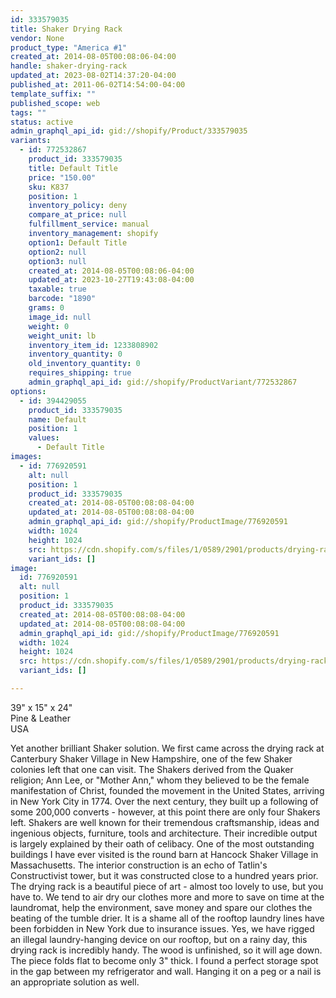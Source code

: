 ```yaml
---
id: 333579035
title: Shaker Drying Rack
vendor: None
product_type: "America #1"
created_at: 2014-08-05T00:08:06-04:00
handle: shaker-drying-rack
updated_at: 2023-08-02T14:37:20-04:00
published_at: 2011-06-02T14:54:00-04:00
template_suffix: ""
published_scope: web
tags: ""
status: active
admin_graphql_api_id: gid://shopify/Product/333579035
variants:
  - id: 772532867
    product_id: 333579035
    title: Default Title
    price: "150.00"
    sku: K837
    position: 1
    inventory_policy: deny
    compare_at_price: null
    fulfillment_service: manual
    inventory_management: shopify
    option1: Default Title
    option2: null
    option3: null
    created_at: 2014-08-05T00:08:06-04:00
    updated_at: 2023-10-27T19:43:08-04:00
    taxable: true
    barcode: "1890"
    grams: 0
    image_id: null
    weight: 0
    weight_unit: lb
    inventory_item_id: 1233808902
    inventory_quantity: 0
    old_inventory_quantity: 0
    requires_shipping: true
    admin_graphql_api_id: gid://shopify/ProductVariant/772532867
options:
  - id: 394429055
    product_id: 333579035
    name: Default
    position: 1
    values:
      - Default Title
images:
  - id: 776920591
    alt: null
    position: 1
    product_id: 333579035
    created_at: 2014-08-05T00:08:08-04:00
    updated_at: 2014-08-05T00:08:08-04:00
    admin_graphql_api_id: gid://shopify/ProductImage/776920591
    width: 1024
    height: 1024
    src: https://cdn.shopify.com/s/files/1/0589/2901/products/drying-rack.jpeg?v=1407211688
    variant_ids: []
image:
  id: 776920591
  alt: null
  position: 1
  product_id: 333579035
  created_at: 2014-08-05T00:08:08-04:00
  updated_at: 2014-08-05T00:08:08-04:00
  admin_graphql_api_id: gid://shopify/ProductImage/776920591
  width: 1024
  height: 1024
  src: https://cdn.shopify.com/s/files/1/0589/2901/products/drying-rack.jpeg?v=1407211688
  variant_ids: []

---
```


39" x 15" x 24"   
Pine & Leather  
USA

Yet another brilliant Shaker solution. We first came across the drying rack at Canterbury Shaker Village in New Hampshire, one of the few Shaker colonies left that one can visit. The Shakers derived from the Quaker religion; Ann Lee, or "Mother Ann," whom they believed to be the female manifestation of Christ, founded the movement in the United States, arriving in New York City in 1774. Over the next century, they built up a following of some 200,000 converts - however, at this point there are only four Shakers left. Shakers are well known for their tremendous craftsmanship, ideas and ingenious objects, furniture, tools and architecture. Their incredible output is largely explained by their oath of celibacy. One of the most outstanding buildings I have ever visited is the round barn at Hancock Shaker Village in Massachusetts. The interior construction is an echo of Tatlin's Constructivist tower, but it was constructed close to a hundred years prior. The drying rack is a beautiful piece of art - almost too lovely to use, but you have to. We tend to air dry our clothes more and more to save on time at the laundromat, help the environment, save money and spare our clothes the beating of the tumble drier. It is a shame all of the rooftop laundry lines have been forbidden in New York due to insurance issues. Yes, we have rigged an illegal laundry-hanging device on our rooftop, but on a rainy day, this drying rack is incredibly handy. The wood is unfinished, so it will age down. The piece folds flat to become only 3" thick. I found a perfect storage spot in the gap between my refrigerator and wall. Hanging it on a peg or a nail is an appropriate solution as well.